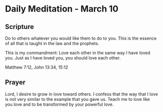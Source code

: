 # Daily Meditation - March 10

## Scripture

Do to others whatever you would like them to do to you. This is the essence of
all that is taught in the law and the prophets.

This is my commandment: Love each other in the
same way I have loved you.  Just as I have loved
you, you should love each other. 

Matthew 7:12, John 13:34, 15:12


## Prayer

Lord, I desire to grow in love toward others.  I confess that the way that I
love is not very similar to the example that you gave us.  Teach me to love
like you love and to be transformed by your powerful love.
